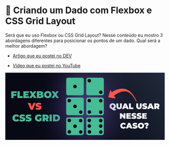 # 🎲 Criando um Dado com Flexbox e CSS Grid Layout

Será que eu uso Flexbox ou CSS Grid Layout? Nesse conteúdo eu mostro 3 abordagens diferentes para posicionar os pontos de um dado. Qual será a melhor abordagem?

- [Artigo que eu postei no DEV](https://dev.to/maiquitome/criando-um-dado-com-flexbox-e-css-grid-layout-3pl1)

- [Vídeo que eu postei no YouTube](https://www.youtube.com/watch?v=_rdeC6r-bRA)

[![capa](./capa.png)](https://dev.to/maiquitome/criando-um-dado-com-flexbox-e-css-grid-layout-3pl1)
